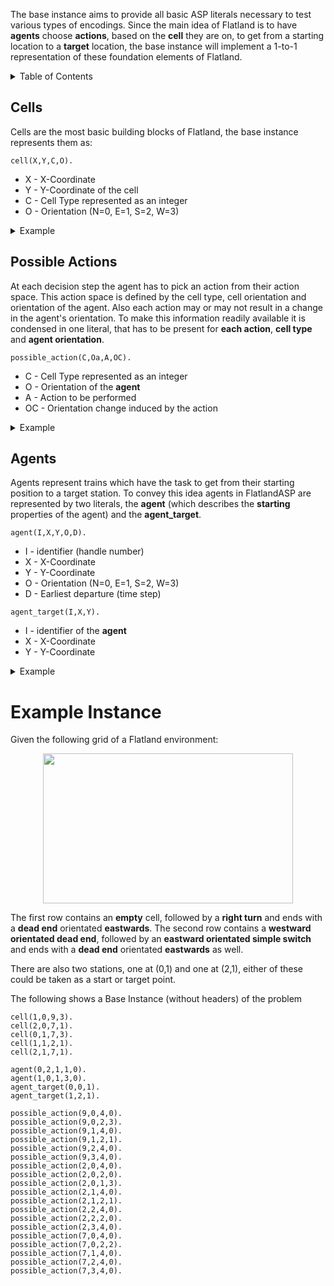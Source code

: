 The base instance aims to provide all basic ASP literals necessary to test various types of encodings.
Since the main idea of Flatland is to have **agents** choose **actions**, based on the **cell** they are on, to get from a starting location to a **target** location, the base instance will implement a 1-to-1 representation of these foundation elements of Flatland.

<details>
<summary>Table of Contents</summary>

1. [Cells](#cells)
1. [Possible Actions](#possible-actions)
1. [Agents](#agents)
1. [Example Instance](#example-instance)

</details>

## Cells

Cells are the most basic building blocks of Flatland, the base instance represents them as:

```
cell(X,Y,C,O).
```

- X - X-Coordinate
- Y - Y-Coordinate of the cell
- C - Cell Type represented as an integer
- O - Orientation (N=0, E=1, S=2, W=3)

<details>
<summary>Example</summary>

```
cell(3,2,1,2).
```

Represents a cell at position (3,2) (or (2,3) in Flatland) which is a straight rail (1) oriented south (2)

</details>

## Possible Actions

At each decision step the agent has to pick an action from their action space. This action space is defined by the cell type, cell orientation and orientation of the agent. Also each action may or may not result in a change in the agent's orientation. To make this information readily available it is condensed in one literal, that has to be present for **each action**, **cell type** and **agent orientation**.

```
possible_action(C,Oa,A,OC).
```

- C - Cell Type represented as an integer
- O - Orientation of the **agent**
- A - Action to be performed
- OC - Orientation change induced by the action

<details>
<summary>Example</summary>

```
possible_action(1,1,4,0).
```

Represents the halting (4) action an eastward (1) oriented agent on a straight track (1) can choose, which does not change the orientation (0).

</details>

## Agents

Agents represent trains which have the task to get from their starting position to a target station. To convey this idea agents in FlatlandASP are represented by two literals, the **agent** (which describes the **starting** properties of the agent) and the **agent_target**.

```
agent(I,X,Y,O,D).
```

- I - identifier (handle number)
- X - X-Coordinate
- Y - Y-Coordinate
- O - Orientation (N=0, E=1, S=2, W=3)
- D - Earliest departure (time step)

```
agent_target(I,X,Y).
```

- I - identifier of the **agent**
- X - X-Coordinate
- Y - Y-Coordinate
<details>
<summary>Example</summary>

```
agent(0,2,3,2,0).
agent_target(0,5,2).
```

Represents an agent with Id 0, at position (2,3) (or (3,2) in Flatland) oriented south (2). The agent may depart immediately (D=0) and has to reach the train station at location (5,2).

</details>

# Example Instance

Given the following grid of a Flatland environment:

<p align="center">
<img width="400" height="240" src="https://i.ibb.co/SVKRL9F/image.png">
</p>

The first row contains an **empty** cell, followed by a **right turn** and ends with a **dead end** orientated **eastwards**.
The second row contains a **westward orientated dead end**, followed by an **eastward orientated simple switch** and ends with a **dead end** orientated **eastwards** as well.

There are also two stations, one at (0,1) and one at (2,1), either of these could be taken as a start or target point.

The following shows a Base Instance (without headers) of the problem

```
cell(1,0,9,3).
cell(2,0,7,1).
cell(0,1,7,3).
cell(1,1,2,1).
cell(2,1,7,1).

agent(0,2,1,1,0).
agent(1,0,1,3,0).
agent_target(0,0,1).
agent_target(1,2,1).

possible_action(9,0,4,0).
possible_action(9,0,2,3).
possible_action(9,1,4,0).
possible_action(9,1,2,1).
possible_action(9,2,4,0).
possible_action(9,3,4,0).
possible_action(2,0,4,0).
possible_action(2,0,2,0).
possible_action(2,0,1,3).
possible_action(2,1,4,0).
possible_action(2,1,2,1).
possible_action(2,2,4,0).
possible_action(2,2,2,0).
possible_action(2,3,4,0).
possible_action(7,0,4,0).
possible_action(7,0,2,2).
possible_action(7,1,4,0).
possible_action(7,2,4,0).
possible_action(7,3,4,0).
```
